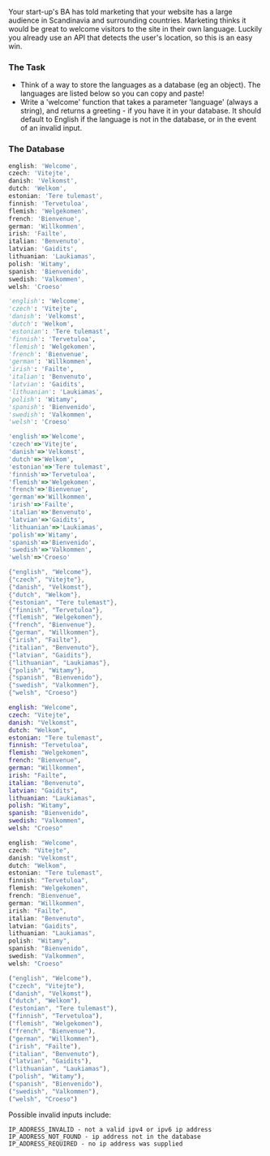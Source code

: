 Your start-up's BA has told marketing that your website has a large audience in Scandinavia and surrounding countries. Marketing thinks it would be great to welcome visitors to the site in their own language. Luckily you already use an API that detects the user's location, so this is an easy win. 

### The Task
- Think of a way to store the languages as a database (eg an object). The languages are listed below so you can copy and paste!
- Write a 'welcome' function that takes a parameter 'language' (always a string), and returns a greeting - if you have it in your database. It should default to English if the language is not in the database, or in the event of an invalid input.

### The Database

```javascript
english: 'Welcome',
czech: 'Vitejte',
danish: 'Velkomst',
dutch: 'Welkom',
estonian: 'Tere tulemast',
finnish: 'Tervetuloa',
flemish: 'Welgekomen',
french: 'Bienvenue',
german: 'Willkommen',
irish: 'Failte',
italian: 'Benvenuto',
latvian: 'Gaidits',
lithuanian: 'Laukiamas',
polish: 'Witamy',
spanish: 'Bienvenido',
swedish: 'Valkommen',
welsh: 'Croeso'
```
```python
'english': 'Welcome',
'czech': 'Vitejte',
'danish': 'Velkomst',
'dutch': 'Welkom',
'estonian': 'Tere tulemast',
'finnish': 'Tervetuloa',
'flemish': 'Welgekomen',
'french': 'Bienvenue',
'german': 'Willkommen',
'irish': 'Failte',
'italian': 'Benvenuto',
'latvian': 'Gaidits',
'lithuanian': 'Laukiamas',
'polish': 'Witamy',
'spanish': 'Bienvenido',
'swedish': 'Valkommen',
'welsh': 'Croeso'
```
```ruby
'english'=>'Welcome',
'czech'=>'Vitejte',
'danish'=>'Velkomst',
'dutch'=>'Welkom',
'estonian'=>'Tere tulemast',
'finnish'=>'Tervetuloa',
'flemish'=>'Welgekomen',
'french'=>'Bienvenue',
'german'=>'Willkommen',
'irish'=>'Failte',
'italian'=>'Benvenuto',
'latvian'=>'Gaidits',
'lithuanian'=>'Laukiamas',
'polish'=>'Witamy',
'spanish'=>'Bienvenido',
'swedish'=>'Valkommen',
'welsh'=>'Croeso'
```
```csharp
{"english", "Welcome"},
{"czech", "Vitejte"},
{"danish", "Velkomst"},
{"dutch", "Welkom"},
{"estonian", "Tere tulemast"},
{"finnish", "Tervetuloa"},
{"flemish", "Welgekomen"},
{"french", "Bienvenue"},
{"german", "Willkommen"},
{"irish", "Failte"},
{"italian", "Benvenuto"},
{"latvian", "Gaidits"},
{"lithuanian", "Laukiamas"},
{"polish", "Witamy"},
{"spanish", "Bienvenido"},
{"swedish", "Valkommen"},
{"welsh", "Croeso"}
```
```elixir
english: "Welcome",
czech: "Vitejte",
danish: "Velkomst",
dutch: "Welkom",
estonian: "Tere tulemast",
finnish: "Tervetuloa",
flemish: "Welgekomen",
french: "Bienvenue",
german: "Willkommen",
irish: "Failte",
italian: "Benvenuto",
latvian: "Gaidits",
lithuanian: "Laukiamas",
polish: "Witamy",
spanish: "Bienvenido",
swedish: "Valkommen",
welsh: "Croeso"
```
``` java
english: "Welcome",
czech: "Vitejte",
danish: "Velkomst",
dutch: "Welkom",
estonian: "Tere tulemast",
finnish: "Tervetuloa",
flemish: "Welgekomen",
french: "Bienvenue",
german: "Willkommen",
irish: "Failte",
italian: "Benvenuto",
latvian: "Gaidits",
lithuanian: "Laukiamas",
polish: "Witamy",
spanish: "Bienvenido",
swedish: "Valkommen",
welsh: "Croeso"
```
```rust
("english", "Welcome"),
("czech", "Vitejte"),
("danish", "Velkomst"),
("dutch", "Welkom"),
("estonian", "Tere tulemast"),
("finnish", "Tervetuloa"),
("flemish", "Welgekomen"),
("french", "Bienvenue"),
("german", "Willkommen"),
("irish", "Failte"),
("italian", "Benvenuto"),
("latvian", "Gaidits"),
("lithuanian", "Laukiamas"),
("polish", "Witamy"),
("spanish", "Bienvenido"),
("swedish", "Valkommen"),
("welsh", "Croeso")
```


Possible invalid inputs include:
~~~~
IP_ADDRESS_INVALID - not a valid ipv4 or ipv6 ip address
IP_ADDRESS_NOT_FOUND - ip address not in the database
IP_ADDRESS_REQUIRED - no ip address was supplied
~~~~
